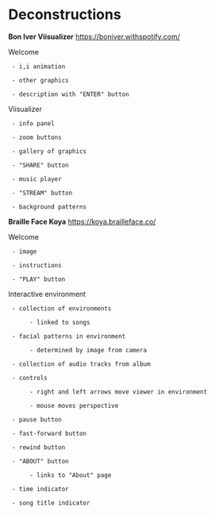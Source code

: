 # Deconstructions

**Bon Iver Viisualizer**
https://boniver.withspotify.com/

Welcome

     - i,i animation

     - other graphics

     - description with "ENTER" button


Viisualizer

     - info panel

     - zoom buttons

     - gallery of graphics

     - "SHARE" button

     - music player

     - "STREAM" button

     - background patterns  
     
**Braille Face Koya**
https://koya.brailleface.co/

Welcome

     - image

     - instructions

     - "PLAY" button


Interactive environment

     - collection of environments

          - linked to songs

     - facial patterns in environment

          - determined by image from camera

     - collection of audio tracks from album

     - controls

          - right and left arrows move viewer in environment

          - mouse moves perspective

     - pause button

     - fast-forward button

     - rewind button

     - "ABOUT" button

          - links to "About" page

     - time indicator

     - song title indicator

